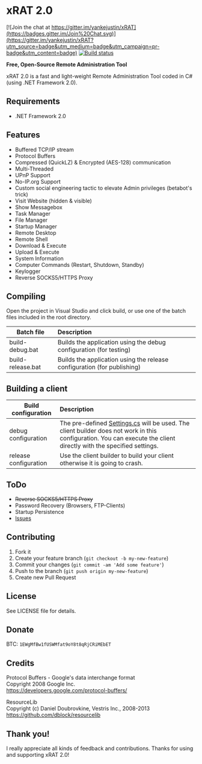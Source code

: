 xRAT 2.0
========

[![Join the chat at https://gitter.im/yankejustin/xRAT](https://badges.gitter.im/Join%20Chat.svg)](https://gitter.im/yankejustin/xRAT?utm_source=badge&utm_medium=badge&utm_campaign=pr-badge&utm_content=badge)
[![Build status](https://ci.appveyor.com/api/projects/status/na7hitbqx8327xr9?svg=true)](https://ci.appveyor.com/project/MaxXor/xrat)

**Free, Open-Source Remote Administration Tool**

xRAT 2.0 is a fast and light-weight Remote Administration Tool coded in C# (using .NET Framework 2.0).

Requirements
---
* .NET Framework 2.0

Features
---
* Buffered TCP/IP stream
* Protocol Buffers
* Compressed (QuickLZ) & Encrypted (AES-128) communication
* Multi-Threaded
* UPnP Support
* No-IP.org Support
* Custom social engineering tactic to elevate Admin privileges (betabot's trick)
* Visit Website (hidden & visible)
* Show Messagebox
* Task Manager
* File Manager
* Startup Manager
* Remote Desktop
* Remote Shell
* Download & Execute
* Upload & Execute
* System Information
* Computer Commands (Restart, Shutdown, Standby)
* Keylogger
* Reverse SOCKS5/HTTPS Proxy

Compiling
---
Open the project in Visual Studio and click build, or use one of the batch files included in the root directory.

| Batch file        | Description
| ----------------- |:-------------
| build-debug.bat   | Builds the application using the debug configuration (for testing)
| build-release.bat | Builds the application using the release configuration  (for publishing)

Building a client
---
| Build configuration         | Description
| ----------------------------|:-------------
| debug configuration         | The pre-defined [Settings.cs](/Client/Config/Settings.cs) will be used. The client builder does not work in this configuration. You can execute the client directly with the specified settings.
| release configuration       | Use the client builder to build your client otherwise it is going to crash.

ToDo
---
* ~~Reverse SOCKS5/HTTPS Proxy~~
* Password Recovery (Browsers, FTP-Clients)
* Startup Persistence
* [Issues](https://github.com/MaxXor/xRAT/issues)

Contributing
---
1. Fork it
2. Create your feature branch (`git checkout -b my-new-feature`)
3. Commit your changes (`git commit -am 'Add some feature'`)
4. Push to the branch (`git push origin my-new-feature`)
5. Create new Pull Request

License
---
See LICENSE file for details.

Donate
---
BTC: `1EWgMfBw1fUSWMfat9oY8t8qRjCRiMEbET`

Credits
---
Protocol Buffers - Google's data interchange format  
Copyright 2008 Google Inc.  
https://developers.google.com/protocol-buffers/

ResourceLib  
Copyright (c) Daniel Doubrovkine, Vestris Inc., 2008-2013  
https://github.com/dblock/resourcelib

Thank you!
---
I really appreciate all kinds of feedback and contributions. Thanks for using and supporting xRAT 2.0!
